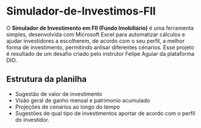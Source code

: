 # Simulador-de-Investimos-FII
O **Simulador de Investimento em FII (Fundo Imobiliário)** é uma ferramenta simples, desenvolvida com Microsoft Excel para automatizar cálculos e ajudar investidores a escolherem, de acordo com o seu perfil, a melhor forma de investimento, permitindo anlisar diferentes cénarios.
Esse projeto é resultado de um desafio criado pelo instrutor Felipe Aguiar da plataforma DIO.
 
## Estrutura da planilha
- Sugestão de valor de investimento
- Visão geral de ganho mensal e patrimonio acumulado
- Projeções de cenarios ao longo do tempo
- Sugestões de qual tipo de investimentos aportar de acordo com o perfil do investidor.

